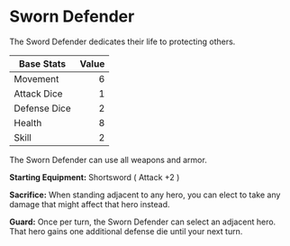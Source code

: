 # Sworn Defender

The Sword Defender dedicates their life to protecting others.

| Base Stats | Value |
|----|----:|
| Movement     |  6 |
| Attack Dice  |  1 |
| Defense Dice |  2 |
| Health       |  8 |
| Skill        |  2 |

The Sworn Defender can use all weapons and armor.

**Starting Equipment:** Shortsword ( Attack +2 )

**Sacrifice:** When standing adjacent to any hero, you can elect to take any damage that might affect that hero instead.

**Guard:** Once per turn, the Sworn Defender can select an adjacent hero. That hero gains one additional defense die until your next turn.
